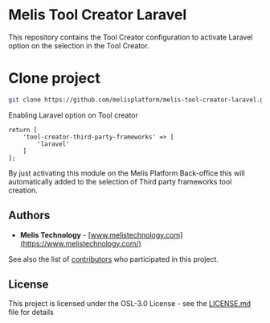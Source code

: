 # Melis Tool Creator Laravel
This repository contains the Tool Creator configuration to activate Laravel option on
the selection in the Tool Creator.

# Clone project
```bash
git clone https://github.com/melisplatform/melis-tool-creator-laravel.git
```

Enabling Laravel option on Tool creator
```
return [
    'tool-creator-third-party-frameworks' => [
        'laravel'
    ]
];

```

By just activating this module on the Melis Platform Back-office this will automatically added to the selection of 
Third party frameworks tool creation.

## Authors
* **Melis Technology** - [www.melistechnology.com](https://www.melistechnology.com/)

See also the list of [contributors](https://github.com/melisplatform/melis-core/contributors) who participated in this project.


## License
This project is licensed under the OSL-3.0 License - see the [LICENSE.md](LICENSE.md) file for details